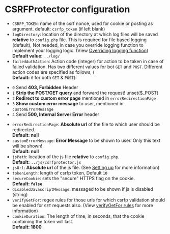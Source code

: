 CSRFProtector configuration
==========================================

 - `CSRFP_TOKEN`: name of the csrf nonce, used for cookie or posting as argument. default: `csrfp_token` (if left blank)
 - `logDirectory`: location of the directory at which log files will be saved **relative** to `config.php` file. This is required for file based logging (default), Not needed, in case you override logging function to implement your logging logic. (View [Overriding logging function](https://github.com/mebjas/CSRF-Protector-PHP/wiki/Overriding-logging-function))
 <br>**Default value:** `../log/`
 - `failedAuthAction`: Action code (integer) for action to be taken in case of failed validation. Has two different values for bot `GET` and `POST`. Different action codes are specified as follows, (<br>**Default:** `0` for both `GET` & `POST`):
*  `0` Send **403, Forbidden** Header
*  `1` **Strip the POST/GET query** and forward the request! unset($_POST)
*  `2` **Redirect to custom error page** mentioned in `errorRedirectionPage` 
*  `3` **Show custom error message** to user, mentioned in `customErrorMessage` 
*  `4` Send **500, Internal Server Error** header

 - `errorRedirectionPage`: **Absolute url** of the file to which user should be redirected. <br>**Default: null**
 - `customErrorMessage`: **Error Message** to be shown to user. Only this text will be shown!<br>**Default: null**
 - `jsPath`: location of the js file **relative** to `config.php`. <br>**Default:** `../js/csrfprotector.js`
 - `jsUrl`: **Absolute url** of the js file. (See [Setting up](https://github.com/mebjas/CSRF-Protector-PHP/wiki/Setting-up-CSRF-Protector-PHP-in-your-web-application) for more information)
 - `tokenLength`: length of csrfp token, Default `10`
 - `secureCookie`: sets the "secure" HTTPS flag on the cookie. <br>**Default: `false`**
 - `disabledJavascriptMessage`: messaged to be shown if js is disabled (string)
 - `verifyGetFor`: regex rules for those urls for which csrfp validation should be enabled for `GET` requests also. (View [verifyGetFor rules](https://github.com/mebjas/CSRF-Protector-PHP/wiki/verifyGetFor-rules) for more information)
 - `cookieDuration`: The length of time, in seconds, that the cookie containing the token will last. <br>**Default: 1800** 
